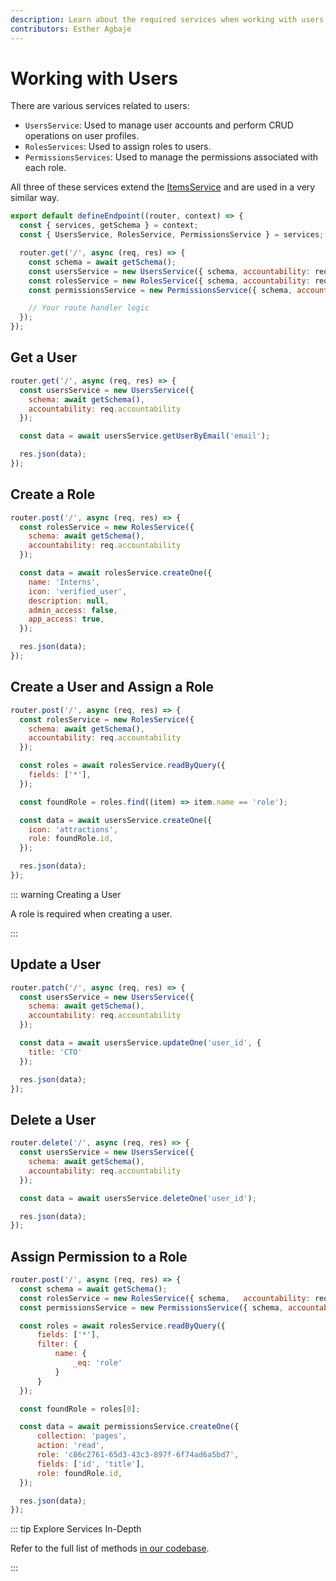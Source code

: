 ```yaml
---
description: Learn about the required services when working with users and granting them access control.
contributors: Esther Agbaje
---
```


# Working with Users

There are various services related to users:

- `UsersService`: Used to manage user accounts and perform CRUD operations on user profiles.
- `RolesServices`: Used to assign roles to users.
- `PermissionsServices`: Used to manage the permissions associated with each role.

All three of these services extend the [ItemsService](/docs/extensions/services/accessing-items.md) and are used in a
very similar way.

```js
export default defineEndpoint((router, context) => {
  const { services, getSchema } = context;
  const { UsersService, RolesService, PermissionsService } = services;

  router.get('/', async (req, res) => {
    const schema = await getSchema();
    const usersService = new UsersService({ schema, accountability: req.accountability });
    const rolesService = new RolesService({ schema, accountability: req.accountability });
    const permissionsService = new PermissionsService({ schema, accountability: req.accountability });

    // Your route handler logic
  });
});
```

## Get a User

```js
router.get('/', async (req, res) => {
  const usersService = new UsersService({
    schema: await getSchema(),
    accountability: req.accountability
  });

  const data = await usersService.getUserByEmail('email');

  res.json(data);
});
```

## Create a Role

```js
router.post('/', async (req, res) => {
  const rolesService = new RolesService({
    schema: await getSchema(),
    accountability: req.accountability
  });

  const data = await rolesService.createOne({
    name: 'Interns',
    icon: 'verified_user',
    description: null,
    admin_access: false,
    app_access: true,
  });

  res.json(data);
});
```

## Create a User and Assign a Role

```js
router.post('/', async (req, res) => {
  const rolesService = new RolesService({
    schema: await getSchema(),
    accountability: req.accountability
  });

  const roles = await rolesService.readByQuery({
    fields: ['*'],
  });

  const foundRole = roles.find((item) => item.name == 'role');

  const data = await usersService.createOne({
    icon: 'attractions',
    role: foundRole.id,
  });

  res.json(data);
});
```

::: warning Creating a User

A role is required when creating a user.

:::

## Update a User

```js
router.patch('/', async (req, res) => {
  const usersService = new UsersService({
    schema: await getSchema(),
    accountability: req.accountability
  });

  const data = await usersService.updateOne('user_id', {
    title: 'CTO'
  });

  res.json(data);
});
```

## Delete a User

```js
router.delete('/', async (req, res) => {
  const usersService = new UsersService({
    schema: await getSchema(),
    accountability: req.accountability
  });

  const data = await usersService.deleteOne('user_id');

  res.json(data);
});
```

## Assign Permission to a Role

```js
router.post('/', async (req, res) => {
  const schema = await getSchema();
  const rolesService = new RolesService({ schema,	accountability: req.accountability });
  const permissionsService = new PermissionsService({ schema, accountability: req.accountability });

  const roles = await rolesService.readByQuery({
	  fields: ['*'],
	  filter: {
		  name: {
			  _eq: 'role'
		  }
	  }
  });

  const foundRole = roles[0];

  const data = await permissionsService.createOne({
	  collection: 'pages',
	  action: 'read',
	  role: 'c86c2761-65d3-43c3-897f-6f74ad6a5bd7',
	  fields: ['id', 'title'],
	  role: foundRole.id,
  });

  res.json(data);
});
```

::: tip Explore Services In-Depth

Refer to the full list of methods [in our codebase](https://github.com/directus/directus/blob/main/api/src/services).

:::
